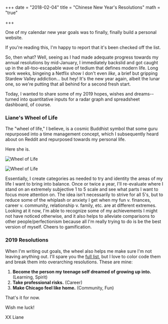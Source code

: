 +++
date = "2018-02-04"
title = "Chinese New Year's Resolutions"
math = "true"

+++

One of my calendar new year goals was to finally, finally build a personal website. 

If you're reading this, I'm happy to report that it's been checked off the list.

So, then what? Well, seeing as I had made adequate progress towards my annual resolutions by mid-January, I immediately backslid and got caught up in the all-too-escapable wave of tedium that defines modern life. Long work weeks, bingeing a Netflix show I don't even *like*, a brief but gripping Stardew Valley addiction... but hey! It's the new year again, albeit the lunar one, so we're putting that all behind for a second fresh start.

Today, I wanted to share some of my 2019 hopes, wishes and dreams-- turned into quantitative inputs for a radar graph and spreadsheet dashboard, of course.


### Liane's Wheel of Life

The "wheel of life," I believe, is a cosmic Buddhist symbol that some guru repurposed into a time management concept, which I subsequently heard about on Reddit and repurposed towards my personal life.

Here she is.

![Wheel of Life](/images/blog/20190206-radar.png)

![Wheel of Life](/images/blog/20190206-chart.png)

Essentially, I create categories as needed to try and identity the areas of my life I want to bring into balance. Once or twice a year, I'll re-evaluate where I stand on an extremely subjective 1 to 5 scale and see what parts I want to focus more attention on. The idea isn't necessarily to strive for all 5's, but to reduce some of the whiplash or anxiety I get when my fun v. finances, career v. community, relationship v. family, etc. are at different extremes. Looking at it now, I'm able to recognize some of my achievements I might not have noticed otherwise, and it also helps to alleviate comparisons to other people/perfectionism because all I'm really trying to do is be the best version of myself. Cheers to gamification.

### 2019 Resolutions

When I'm writing out goals, the wheel also helps me make sure I'm not leaving anything out. I'll spare you the [full list](https://docs.google.com/spreadsheets/d/1BSNzM3dwc7IbWiRVZwHdNABg3MT4EOMYOlxweIa9S3A/edit?usp=sharing), but I love to color code them and break them into overarching resolutions. These are mine:

1. **Become the person my teenage self dreamed of growing up into.** (Learning, Spirit)
2. **Take professional risks.** (Career)
3. **Make Chicago feel like home.** (Community, Fun)

That's it for now.

Wish me luck!

XX
Liane

